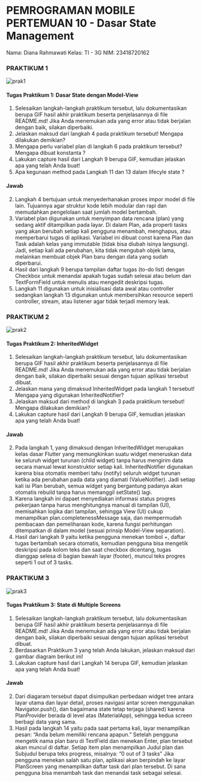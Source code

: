 # PEMROGRAMAN MOBILE PERTEMUAN 10 - Dasar State Management

Nama: Diana Rahmawati
Kelas: TI - 3G
NIM: 23418720162


### PRAKTIKUM 1
![prak1](img/prak1.gif) <br>

#### Tugas Praktikum 1: Dasar State dengan Model-View
1. Selesaikan langkah-langkah praktikum tersebut, lalu dokumentasikan berupa GIF hasil akhir praktikum beserta penjelasannya di file README.md! Jika Anda menemukan ada yang error atau tidak berjalan dengan baik, silakan diperbaiki.
2. Jelaskan maksud dari langkah 4 pada praktikum tersebut! Mengapa dilakukan demikian?
3. Mengapa perlu variabel plan di langkah 6 pada praktikum tersebut? Mengapa dibuat konstanta ?
4. Lakukan capture hasil dari Langkah 9 berupa GIF, kemudian jelaskan apa yang telah Anda buat!
5. Apa kegunaan method pada Langkah 11 dan 13 dalam lifecyle state ?

#### Jawab
2. Langkah 4 bertujuan untuk menyederhanakan proses impor model di file lain. Tujuannya agar struktur kode lebih modular dan rapi dan memudahkan pengelolaan saat jumlah model bertambah.
3. Variabel plan digunakan untuk menyimpan data rencana (plan) yang sedang aktif ditampilkan pada layar. Di dalam Plan, ada properti tasks yang akan berubah setiap kali pengguna menambah, menghapus, atau memperbarui tugas di aplikasi. Variabel ini dibuat const karena  Plan dan Task adalah kelas yang immutable (tidak bisa diubah isinya langsung). Jadi, setiap kali ada perubahan, kita tidak mengubah objek lama, melainkan membuat objek Plan baru dengan data yang sudah diperbarui.
4. Hasil dari langkah 9 berupa tampilan daftar tugas (to-do list) dengan Checkbox untuk menandai apakah tugas sudah selesai atau belum dan TextFormField untuk menulis atau mengedit deskripsi tugas.
5. Langkah 11 digunakan untuk inisialisasi data awal atau controller sedangkan langkah 13 digunakan untuk membersihkan resource seperti controller, stream, atau listener agar tidak terjadi memory leak.


### PRAKTIKUM 2
![prak2](img/prak2.gif)

####  Tugas Praktikum 2: InheritedWidget
1. Selesaikan langkah-langkah praktikum tersebut, lalu dokumentasikan berupa GIF hasil akhir praktikum beserta penjelasannya di file README.md! Jika Anda menemukan ada yang error atau tidak berjalan dengan baik, silakan diperbaiki sesuai dengan tujuan aplikasi tersebut dibuat.
2. Jelaskan mana yang dimaksud InheritedWidget pada langkah 1 tersebut! Mengapa yang digunakan InheritedNotifier?
3. Jelaskan maksud dari method di langkah 3 pada praktikum tersebut! Mengapa dilakukan demikian?
4. Lakukan capture hasil dari Langkah 9 berupa GIF, kemudian jelaskan apa yang telah Anda buat!

#### Jawab
2. Pada langkah 1, yang dimaksud dengan InheritedWidget merupakan kelas dasar Flutter yang memungkinkan suatu widget meneruskan data ke seluruh widget turunan (child widget) tanpa harus mengirim data secara manual lewat konstruktor setiap kali. InheritedNotifier digunakan karena bisa otomatis memberi tahu (notify) seluruh widget turunan ketika ada perubahan pada data yang diamati (ValueNotifier). Jadi setiap kali isi Plan berubah, semua widget yang bergantung padanya akan otomatis rebuild tanpa harus memanggil setState() lagi.
3. Karena langkah ini dapaet menyediakan informasi status progres pekerjaan tanpa harus menghitungnya manual di tampilan (UI), memisahkan logika dari tampilan, sehingga View (UI) cukup menampilkan plan.completenessMessage saja, dan mempermudah pembacaan dan pemeliharaan kode, karena fungsi perhitungan ditempatkan di dalam model (sesuai prinsip Model-View separation).
4. Hasil dari langkah 9 yaitu ketika pengguna menekan tombol +, daftar tugas bertambah secara otomatis, kemudian pengguna bisa mengetik deskripsi pada kolom teks dan saat checkbox dicentang, tugas dianggap selesa di bagian bawah layar (footer), muncul teks progres seperti 1 out of 3 tasks.

### PRAKTIKUM 3
![prak3](img/prak3.gif)

#### Tugas Praktikum 3: State di Multiple Screens
1. Selesaikan langkah-langkah praktikum tersebut, lalu dokumentasikan berupa GIF hasil akhir praktikum beserta penjelasannya di file README.md! Jika Anda menemukan ada yang error atau tidak berjalan dengan baik, silakan diperbaiki sesuai dengan tujuan aplikasi tersebut dibuat.
2. Berdasarkan Praktikum 3 yang telah Anda lakukan, jelaskan maksud dari gambar diagram berikut ini!
3. Lakukan capture hasil dari Langkah 14 berupa GIF, kemudian jelaskan apa yang telah Anda buat!

#### Jawab
2. Dari diagaram tersebut dapat disimpulkan perbedaan widget tree antara layar utama dan layar detail, proses navigasi antar screen menggunakan Navigator.push(), dan bagaimana state tetap terjaga (shared) karena PlanProvider berada di level atas (MaterialApp), sehingga kedua screen berbagi data yang sama.
3. Hasil pada langkah 14 yaitu pada saat pertama kali, layar menampilkan pesan: “Anda belum memiliki rencana apapun.” Setelah pengguna mengetik nama plan baru di TextField dan menekan Enter, plan tersebut akan muncul di daftar. Setiap item plan menampilkan Judul plan dan Subjudul berupa teks progress, misalnya: “0 out of 3 tasks”
Jika pengguna menekan salah satu plan, aplikasi akan berpindah ke layar PlanScreen yang menampilkan daftar task dari plan tersebut. Di sana pengguna bisa menambah task dan menandai task sebagai selesai.